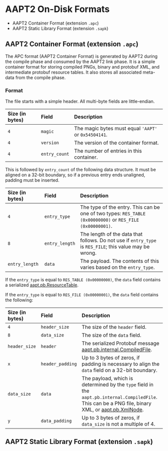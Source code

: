 # AAPT2 On-Disk Formats
- AAPT2 Container Format (extension `.apc`)
- AAPT2 Static Library Format (extension `.sapk`)

## AAPT2 Container Format (extension `.apc`)
The APC format (AAPT2 Container Format) is generated by AAPT2 during the compile phase and
consumed by the AAPT2 link phase. It is a simple container format for storing compiled PNGs,
binary and protobuf XML, and intermediate protobuf resource tables. It also stores all associated
meta-data from the compile phase.

### Format
The file starts with a simple header. All multi-byte fields are little-endian.

| Size (in bytes) | Field         | Description                                          |
|:----------------|:--------------|:-----------------------------------------------------|
| `4`             | `magic`       | The magic bytes must equal `'AAPT'` or `0x54504141`. |
| `4`             | `version`     | The version of the container format.                 |
| `4`             | `entry_count` | The number of entries in this container.             |

This is followed by `entry_count` of the following data structure. It must be aligned on a 32-bit
boundary, so if a previous entry ends unaligned, padding must be inserted.

| Size (in bytes) | Field          | Description                                                                                               |
|:----------------|:---------------|:----------------------------------------------------------------------------------------------------------|
| `4`             | `entry_type`   | The type of the entry. This can be one of two types: `RES_TABLE (0x00000000)` or `RES_FILE (0x00000001)`. |
| `8`             | `entry_length` | The length of the data that follows.  Do not use if `entry_type` is `RES_FILE`; this value may be wrong.  |
| `entry_length`  | `data`         | The payload. The contents of this varies based on the `entry_type`.                                       |

If the `entry_type` is equal to `RES_TABLE (0x00000000)`, the `data` field contains a serialized
[aapt.pb.ResourceTable](Resources.proto).

If the `entry_type` is equal to `RES_FILE (0x00000001)`, the `data` field contains the following:


| Size (in bytes) | Field            | Description                                                                                               |
|:----------------|:-----------------|:----------------------------------------------------------------------------------------------------------|
| `4`             | `header_size`    | The size of the `header` field.                                                                           |
| `8`             | `data_size`      | The size of the `data` field.                                                                             |
| `header_size`   | `header`         | The serialized Protobuf message [aapt.pb.internal.CompiledFile](ResourcesInternal.proto).                 |
| `x`             | `header_padding` | Up to 3 bytes of zeros, if padding is necessary to align the `data` field on a 32-bit boundary.           |
| `data_size`     | `data`           | The payload, which is determined by the `type` field in the `aapt.pb.internal.CompiledFile`. This can be a PNG file, binary XML, or [aapt.pb.XmlNode](Resources.proto). |
| `y`             | `data_padding`   | Up to 3 bytes of zeros, if `data_size` is not a multiple of 4.                                            |

## AAPT2 Static Library Format (extension `.sapk`)

